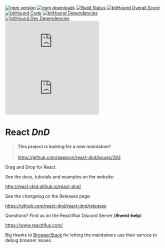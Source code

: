[![npm version](https://img.shields.io/npm/v/react-dnd.svg?style=flat-square)](https://www.npmjs.com/package/react-dnd)
[![npm downloads](https://img.shields.io/npm/dm/react-dnd.svg?style=flat-square)](https://www.npmjs.com/package/react-dnd)
[![Build Status](https://travis-ci.org/react-dnd/react-dnd.svg?branch=master)](https://travis-ci.org/react-dnd/react-dnd)
[![bitHound Overall Score](https://www.bithound.io/github/react-dnd/react-dnd/badges/score.svg)](https://www.bithound.io/github/react-dnd/react-dnd)
[![bitHound Code](https://www.bithound.io/github/react-dnd/react-dnd/badges/code.svg)](https://www.bithound.io/github/react-dnd/react-dnd)
[![bitHound Dependencies](https://www.bithound.io/github/react-dnd/react-dnd/badges/dependencies.svg)](https://www.bithound.io/github/react-dnd/react-dnd/master/dependencies/npm)
[![bitHound Dev Dependencies](https://www.bithound.io/github/react-dnd/react-dnd/badges/devDependencies.svg)](https://www.bithound.io/github/react-dnd/react-dnd/master/dependencies/npm)
![gzip size](http://img.badgesize.io/https://npmcdn.com/react-dnd/dist/ReactDnD.min.js?compression=gzip)
![gzip size](http://img.badgesize.io/https://npmcdn.com/react-dnd-html5-backend/dist/ReactDnDHTML5Backend.min.js?compression=gzip&label=HTML5%20backend%20gzip%20size)


React *DnD*
===========

> #### This project is looking for a new maintainer!
> https://github.com/gaearon/react-dnd/issues/282

Drag and Drop for React.

See the docs, tutorials and examples on the website:

http://react-dnd.github.io/react-dnd/

See the changelog on the Releases page:

https://github.com/react-dnd/react-dnd/releases

Questions? Find us on the Reactiflux Discord Server (**#need-help**)

https://www.reactiflux.com/

Big thanks to [BrowserStack](https://www.browserstack.com) for letting the maintainers use their service to debug browser issues.
